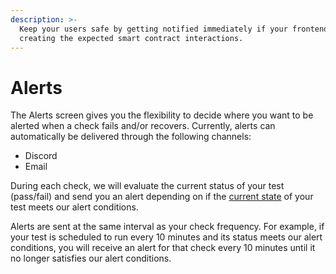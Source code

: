 ```yaml
---
description: >-
  Keep your users safe by getting notified immediately if your frontend isn't
  creating the expected smart contract interactions.
---
```


# Alerts

The Alerts screen gives you the flexibility to decide where you want to be alerted when a check fails and/or recovers. Currently, alerts can automatically be delivered through the following channels:

* Discord
* Email

During each check, we will evaluate the current status of your test (pass/fail) and send you an alert depending on if the [current state](broken-reference) of your test meets our alert conditions.&#x20;

Alerts are sent at the same interval as your check frequency. For example, if your test is scheduled to run every 10 minutes and its status meets our alert conditions, you will receive an alert for that check every 10 minutes until it no longer satisfies our alert conditions.&#x20;
